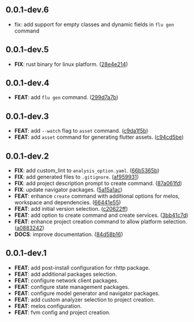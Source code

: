 ## 0.0.1-dev.6

 - fix: add support for empty classes and dynamic fields in `flu gen` command

## 0.0.1-dev.5

 - **FIX**: rust binary for linux platform. ([28e4e214](https://github.com/albinpk/flu_cli/commit/28e4e214fde6ff5518de620f5c3fa4fb749d07a8))

## 0.0.1-dev.4

 - **FEAT**: add `flu gen` command. ([299d7a7b](https://github.com/albinpk/flu_cli/commit/299d7a7b6f940951389933e99365aaf83bb91d77))

## 0.0.1-dev.3

 - **FEAT**: add `--watch` flag to `asset` command. ([c9da1f5b](https://github.com/albinpk/flu_cli/commit/c9da1f5bcdf673f886c43d00d7fc7f64b8053f3c))
 - **FEAT**: add `asset` command for generating flutter assets. ([c94cd5be](https://github.com/albinpk/flu_cli/commit/c94cd5be02c91ea1f384f162020cfc10c144e8aa))

## 0.0.1-dev.2

 - **FIX**: add custom_lint to `analysis_option.yaml`. ([66b5365b](https://github.com/albinpk/flu_cli/commit/66b5365b5faf1fa9c934087d79a31dec2cea244d))
 - **FIX**: add generated files to `.gitignore`. ([af959931](https://github.com/albinpk/flu_cli/commit/af9599316c0199b22d4cdc922ca3af5c3d2b5bc1))
 - **FIX**: add project description prompt to create command. ([87a061fd](https://github.com/albinpk/flu_cli/commit/87a061fd2ede150f87179279293e8c9e0384ff95))
 - **FIX**: update navigator packages. ([5a15a1ac](https://github.com/albinpk/flu_cli/commit/5a15a1ac70cc99fa38d7cfe27b7818ceea33c227))
 - **FEAT**: enhance `create` command with additional options for melos, workspace and dependencies. ([66441e55](https://github.com/albinpk/flu_cli/commit/66441e550e88095d5c8a9e2d110b0662303760db))
 - **FEAT**: add initial version selection. ([c20622ff](https://github.com/albinpk/flu_cli/commit/c20622ffc7448f9196ecfe2fca92f307360e3423))
 - **FEAT**: add option to create command and create services. ([3bb41c7d](https://github.com/albinpk/flu_cli/commit/3bb41c7db839dc01057349f7ba178191d0befc59))
 - **FEAT**: enhance project creation command to allow platform selection. ([a0883242](https://github.com/albinpk/flu_cli/commit/a0883242db987215e965f0ee5d1c0d617248f113))
 - **DOCS**: improve documentation. ([84d58b16](https://github.com/albinpk/flu_cli/commit/84d58b16cea1e79250b6aa1c39f52830dac2fdaf))

## 0.0.1-dev.1

 - **FEAT**: add post-install configuration for rhttp package.
 - **FEAT**: add additional packages selection.
 - **FEAT**: configure network client packages.
 - **FEAT**: configure state management packages.
 - **FEAT**: configure model generator and navigator packages.
 - **FEAT**: add custom analyzer selection to project creation.
 - **FEAT**: melos configuration.
 - **FEAT**: fvm config and project creation.

